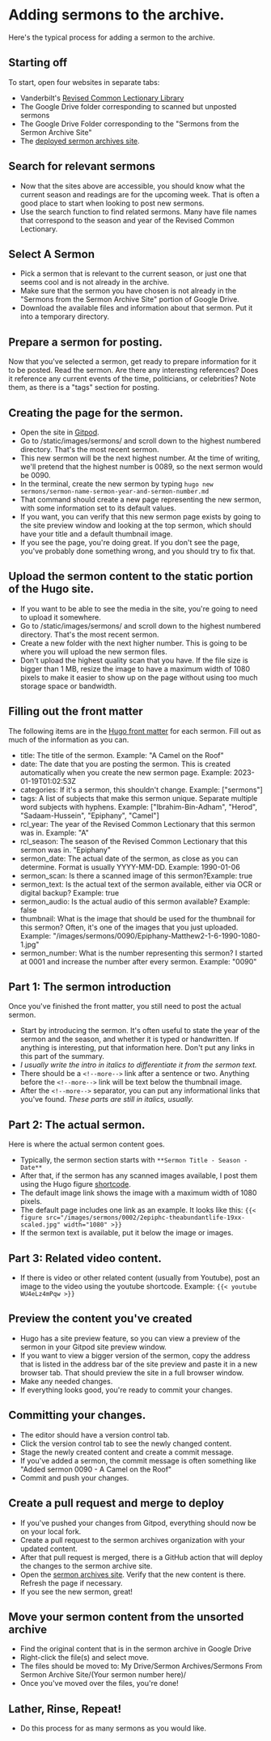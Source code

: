 # Adding sermons to the archive.

Here's the typical process for adding a sermon to the archive.

## Starting off
To start, open four websites in separate tabs:
* Vanderbilt's [Revised Common Lectionary Library](https://lectionary.library.vanderbilt.edu/)
* The Google Drive folder corresponding to scanned but unposted sermons
* The Google Drive Folder corresponding to the "Sermons from the Sermon Archive Site"
* The [deployed sermon archives site](https://sermonarchives.github.io/).

## Search for relevant sermons
* Now that the sites above are accessible, you should know what the current season and readings are for the upcoming week. That is often a good place to start when looking to post new sermons.
* Use the search function to find related sermons.  Many have file names that correspond to the season and year of the Revised Common Lectionary.

## Select A Sermon
* Pick a sermon that is relevant to the current season, or just one that seems cool and is not already in the archive.
* Make sure that the sermon you have chosen is not already in the "Sermons from the Sermon Archive Site" portion of Google Drive.
* Download the available files and information about that sermon. Put it into a temporary directory.

## Prepare a sermon for posting.
Now that you've selected a sermon, get ready to prepare information for it to be posted.  Read the sermon.  Are there any interesting references? Does it reference any current events of the time, politicians, or celebrities? Note them, as there is a "tags" section for posting.

## Creating the page for the sermon.
* Open the site in [Gitpod](https://gitpod.io/).
* Go to /static/images/sermons/ and scroll down to the highest numbered directory.  That's the most recent sermon.  
* This new sermon will be the next highest number. At the time of writing, we'll pretend that the highest number is 0089, so the next sermon would be 0090.
* In the terminal, create the new sermon by typing `hugo new sermons/sermon-name-sermon-year-and-sermon-number.md`
* That command should create a new page representing the new sermon, with some information set to its default values.
* If you want, you can verify that this new sermon page exists by going to the site preview window and looking at the top sermon, which should have your title and a default thumbnail image.
* If you see the page, you're doing great.  If you don't see the page, you've probably done something wrong, and you should try to fix that.

## Upload the sermon content to the static portion of the Hugo site.
* If you want to be able to see the media in the site, you're going to need to upload it somewhere.
* Go to /static/images/sermons/ and scroll down to the highest numbered directory.  That's the most recent sermon.
* Create a new folder with the next higher number.  This is going to be where you will upload the new sermon files.
* Don't upload the highest quality scan that you have.  If the file size is bigger than 1 MB, resize the image to have a maximum width of 1080 pixels to make it easier to show up on the page without using too much storage space or bandwidth.

## Filling out the front matter
The following items are in the [Hugo front matter](https://gohugo.io/content-management/front-matter/) for each sermon. Fill out as much of the information as you can.

* title: The title of the sermon. Example: "A Camel on the Roof"
* date: The date that you are posting the sermon. This is created automatically when you create the new sermon page.  Example: 2023-01-19T01:02:53Z
* categories: If it's a sermon, this shouldn't change. Example: ["sermons"]
* tags: A list of subjects that make this sermon unique. Separate multiple word subjects with hyphens. 
 Example: ["Ibrahim-Bin-Adham", "Herod", "Sadaam-Hussein", "Epiphany", "Camel"]
* rcl_year: The year of the Revised Common Lectionary that this sermon was in. Example: "A"
* rcl_season: The season of the Revised Common Lectionary that this sermon was in. "Epiphany"
* sermon_date: The actual date of the sermon, as close as you can determine.  Format is usually YYYY-MM-DD. Example: 1990-01-06
* sermon_scan: Is there a scanned image of this sermon?Example: true
* sermon_text: Is the actual text of the sermon available, either via OCR or digital backup? Example: true
* sermon_audio: Is the actual audio of this sermon available? Example: false
* thumbnail: What is the image that should be used for the thumbnail for this sermon? Often, it's one of the images that you just uploaded. Example: "/images/sermons/0090/Epiphany-Matthew2-1-6-1990-1080-1.jpg"
* sermon_number: What is the number representing this sermon? I started at 0001 and increase the number after every sermon. Example: "0090"

## Part 1: The sermon introduction
Once you've finished the front matter, you still need to post the actual sermon.

* Start by introducing the sermon.  It's often useful to state the year of the sermon and the season, and whether it is typed or handwritten.  If anything is interesting, put that information here. Don't put any links in this part of the summary.
* _I usually write the intro in italics to differentiate it from the sermon text._
* There should be a `<!--more-->` link after a sentence or two.  Anything before the `<!--more-->` link will be text below the thumbnail image.
* After the `<!--more-->` separator, you can put any informational links that you've found.  _These parts are still in italics, usually._

## Part 2: The actual sermon.
Here is where the actual sermon content goes.
* Typically, the sermon section starts with `**Sermon Title - Season - Date**`
* After that, if the sermon has any scanned images available, I post them using the Hugo figure [shortcode](https://gohugo.io/content-management/shortcodes/).
* The default image link shows the image with a maximum width of 1080 pixels.
* The default page includes one link as an example.  It looks like this: `{{< figure src="/images/sermons/0002/2epiphc-theabundantlife-19xx-scaled.jpg" width="1080" >}}`
* If the sermon text is available, put it below the image or images.

## Part 3: Related video content.
* If there is video or other related content (usually from Youtube), post an image to the video using the youtube shortcode.  Example: `{{< youtube WU4eLz4mPqw >}}`

## Preview the content you've created
* Hugo has a site preview feature, so you can view a preview of the sermon in your Gitpod site preview window.
* If you want to view a bigger version of the sermon, copy the address that is listed in the address bar of the site preview and paste it in a new browser tab.  That should preview the site in a full browser window.
* Make any needed changes.
* If everything looks good, you're ready to commit your changes.

## Committing your changes.
* The editor should have a version control tab.
* Click the version control tab to see the newly changed content.
* Stage the newly created content and create a commit message.
* If you've added a sermon, the commit message is often something like "Added sermon 0090 - A Camel on the Roof"
* Commit and push your changes.

## Create a pull request and merge to deploy
* If you've pushed your changes from Gitpod, everything should now be on your local fork.
* Create a pull request to the sermon archives organization with your updated content.
* After that pull request is merged, there is a GitHub action that will deploy the changes to the sermon archive site.
* Open the [sermon archives site](https://sermonarchives.github.io/). Verify that the new content is there.  Refresh the page if necessary.
* If you see the new sermon, great!

## Move your sermon content from the unsorted archive
* Find the original content that is in the sermon archive in Google Drive
* Right-click the file(s) and select move.
* The files should be moved to: My Drive/Sermon Archives/Sermons From Sermon Archive Site/(Your sermon number here)/
* Once you've moved over the files, you're done!

## Lather, Rinse, Repeat!
* Do this process for as many sermons as you would like.